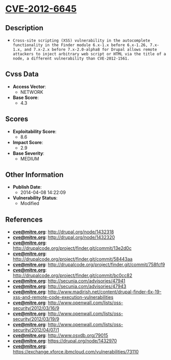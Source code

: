 
# [CVE-2012-6645](http://drupal.org/node/1432318)

## Description

- `Cross-site scripting (XSS) vulnerability in the autocomplete functionality in the Finder module 6.x-1.x before 6.x-1.26, 7.x-1.x, and 7.x-2.x before 7.x-2.0-alpha8 for Drupal allows remote attackers to inject arbitrary web script or HTML via the title of a node, a different vulnerability than CVE-2012-1561.`

## Cvss Data

- **Access Vector**:
  - NETWORK
- **Base Score**:
  - 4.3

## Scores

- **Exploitability Score**:
  - 8.6
- **Impact Score**:
  - 2.9
- **Base Severity**:
  - MEDIUM

## Other Information

- **Publish Date**:
  - 2014-04-08 14:22:09
- **Vulnerability Status**:
  - Modified

## References

- **cve@mitre.org**: http://drupal.org/node/1432318
- **cve@mitre.org**: http://drupal.org/node/1432320
- **cve@mitre.org**: http://drupalcode.org/project/finder.git/commit/13e2d0c
- **cve@mitre.org**: http://drupalcode.org/project/finder.git/commit/58443aa
- **cve@mitre.org**: http://drupalcode.org/project/finder.git/commit/758fcf9
- **cve@mitre.org**: http://drupalcode.org/project/finder.git/commit/bc0cc82
- **cve@mitre.org**: http://secunia.com/advisories/47941
- **cve@mitre.org**: http://secunia.com/advisories/47943
- **cve@mitre.org**: http://www.madirish.net/content/drupal-finder-6x-19-xss-and-remote-code-execution-vulnerabilities
- **cve@mitre.org**: http://www.openwall.com/lists/oss-security/2012/03/16/9
- **cve@mitre.org**: http://www.openwall.com/lists/oss-security/2012/03/19/9
- **cve@mitre.org**: http://www.openwall.com/lists/oss-security/2012/04/07/1
- **cve@mitre.org**: http://www.osvdb.org/79015
- **cve@mitre.org**: https://drupal.org/node/1432970
- **cve@mitre.org**: https://exchange.xforce.ibmcloud.com/vulnerabilities/73110
